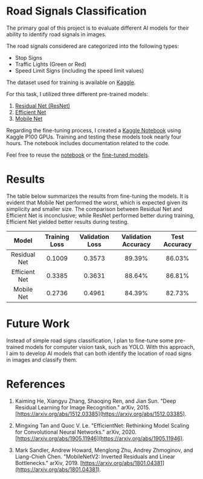 # Road Signals Classification

The primary goal of this project is to evaluate different AI models for their ability to identify road signals in images.

The road signals considered are categorized into the following types:
- Stop Signs
- Traffic Lights (Green or Red)
- Speed Limit Signs (including the speed limit values)

The dataset used for training is available on [Kaggle](https://www.kaggle.com/datasets/pkdarabi/cardetection).

For this task, I utilized three different pre-trained models:
1. [Residual Net (ResNet)](https://pytorch.org/vision/stable/models/generated/torchvision.models.resnet18.html#torchvision.models.resnet18)
2. [Efficient Net](https://pytorch.org/vision/stable/models/generated/torchvision.models.efficientnet_b0.html#torchvision.models.efficientnet_b0)
3. [Mobile Net](https://pytorch.org/vision/stable/models/generated/torchvision.models.mobilenet_v2.html#torchvision.models.mobilenet_v2)

Regarding the fine-tuning process, I created a [Kaggle Notebook](https://www.kaggle.com/code/josebambora/road-sign-detection-ai-train) using Kaggle P100 GPUs. Training and testing these models took nearly four hours. The notebook includes documentation related to the code.

Feel free to reuse the [notebook](https://www.kaggle.com/code/josebambora/road-sign-detection-ai-train) or the [fine-tuned models](https://www.kaggle.com/code/josebambora/road-sign-classification/output).

# Results

The table below summarizes the results from fine-tuning the models. It is evident that Mobile Net performed the worst, which is expected given its simplicity and smaller size. The comparison between Residual Net and Efficient Net is inconclusive; while ResNet performed better during training, Efficient Net yielded better results during testing.

| Model        | Training Loss | Validation Loss | Validation Accuracy | Test Accuracy |
|:------------:|:-------------:|:---------------:|:-------------------:|:-------------:|
| Residual Net | 0.1009        | 0.3573          | 89.39%              | 86.03%        |
| Efficient Net| 0.3385        | 0.3631          | 88.64%              | 86.81%        |
| Mobile Net   | 0.2736        | 0.4961          | 84.39%              | 82.73%        |

# Future Work

Instead of simple road signs classification, I plan to fine-tune some pre-trained models for computer vision task, such as YOLO. With this approach, I aim to develop AI models that can both identify the location of road signs in images and classify them.

# References

1. Kaiming He, Xiangyu Zhang, Shaoqing Ren, and Jian Sun. "Deep Residual Learning for Image Recognition." arXiv, 2015. [https://arxiv.org/abs/1512.03385](https://arxiv.org/abs/1512.03385).

2. Mingxing Tan and Quoc V. Le. "EfficientNet: Rethinking Model Scaling for Convolutional Neural Networks." arXiv, 2020. [https://arxiv.org/abs/1905.11946](https://arxiv.org/abs/1905.11946).

3. Mark Sandler, Andrew Howard, Menglong Zhu, Andrey Zhmoginov, and Liang-Chieh Chen. "MobileNetV2: Inverted Residuals and Linear Bottlenecks." arXiv, 2019. [https://arxiv.org/abs/1801.04381](https://arxiv.org/abs/1801.04381).